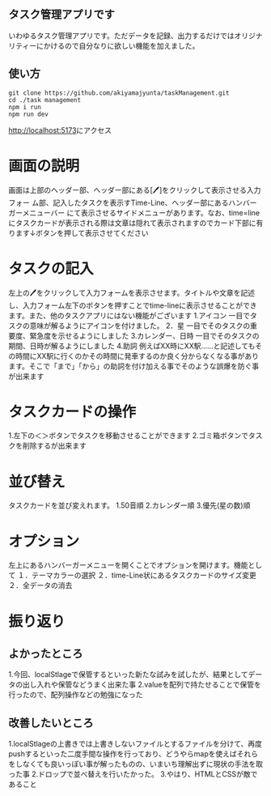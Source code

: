 ## タスク管理アプリです

いわゆるタスク管理アプリです。ただデータを記録、出力するだけではオリジナリティーにかけるので自分なりに欲しい機能を加えました。
## 使い方
```
git clone https://github.com/akiyamajyunta/taskManagement.git
cd ./task management
npm i run 
npm run dev
```

[http://localhost:5173](http://localhost:5173)にアクセス

# 画面の説明

画面は上部のヘッダー部、ヘッダー部にある[🖊]をクリックして表示させる入力フォー
ム部、記入したタスクを表示すTime-Line、ヘッダー部にあるハンバーガーメニューバー
にて表示させるサイドメニューがあります。なお、time=lineにタスクカードが表示される際は文章は隠れて表示されますのでカード下部に有ります↓ボタンを押して表示させてください

# タスクの記入

左上の🖊をクリックして入力フォームを表示させます。タイトルや文章を記述し、入力フォーム左下のボタンを押すことでtime-lineに表示させることができます。また、他のタスクアプリにはない機能がございます
1.アイコン
    一目でタスクの意味が解るようにアイコンを付けました。
2．星
    一目でそのタスクの重要度、緊急度を示せるようにしました
3.カレンダー、日時
    一目でそのタスクの期間、日時が解るようにしました
4.助詞
    例えばXX時にXX駅……と記述してもその時間にXX駅に行くのかその時間に発車するのか良く分からなくなる事があります。そこで「まで」「から」の助詞を付け加える事でそのような誤爆を防ぐ事が出来ます
# タスクカードの操作
1.左下の＜＞ボタンでタスクを移動させることができます
2.ゴミ箱ボタンでタスクを削除するが出来ます
# 並び替え
タスクカードを並び変えれます。
    1.50音順
    2.カレンダー順
    3.優先(星の数)順
# オプション
左上にあるハンバーガーメニューを開くことでオプションを開けます。機能として
    １．テーマカラーの選択
    ２．time-Line状にあるタスクカードのサイズ変更
    ２．全データの消去
# 振り返り

 ## よかったところ
1.今回、localStlageで保管するといった新たな試みを試したが、結果としてデータの出し入れや保管などうまく出来た事
2.valueを配列で持たせることで保管を行ったので、配列操作などの勉強になった
## 改善したいところ
1.localStlageの上書きでは上書きしないファイルとするファイルを分けて、再度pushするといった二度手間な操作を行っており、どうやらmapを使えばそれらをしなくても良いっぽい事が解ったものの、いまいち理解出ずに現状の手法を取った事
2.ドロップで並べ替えを行いたかった。
3.やはり、HTMLとCSSが敵であること 